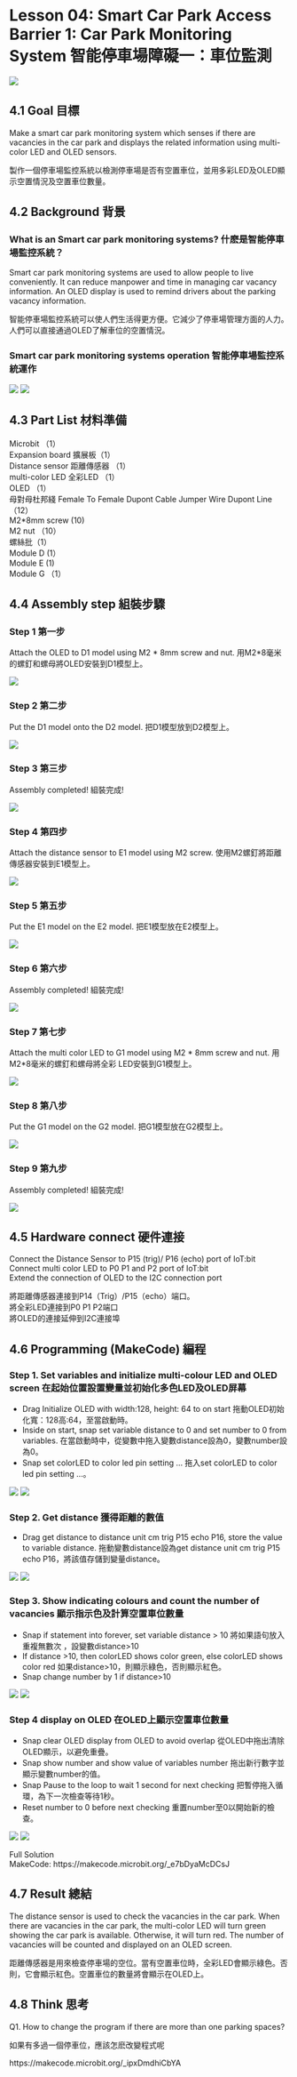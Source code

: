 # Lesson 04: Smart Car Park Access Barrier 1: Car Park Monitoring System 智能停車場障礙一：車位監測
![](picture/4/4_1.png)

## 4.1 Goal 目標
<P>
Make a smart car park monitoring system which senses if there are vacancies in the car park and displays the related information using multi-color LED and OLED sensors. 
<P>
<P>
製作一個停車場監控系統以檢測停車場是否有空置車位，並用多彩LED及OLED顯示空置情況及空置車位數量。
<P>

## 4.2 Background 背景
### What is an Smart car park monitoring systems? 什麽是智能停車場監控系統？
<P>
Smart car park monitoring systems are used to allow people to live conveniently. It can reduce manpower and time in managing car vacancy information. An OLED display is used to remind drivers about the parking vacancy information.
<P>
<P>
智能停車場監控系統可以使人們生活得更方便。它減少了停車場管理方面的人力。人們可以直接通過OLED了解車位的空置情況。
<P>

### Smart car park monitoring systems operation 智能停車場監控系統運作
![](picture/4/4_2.png)
![](picture/4/4_3.png)

## 4.3 Part List 材料準備
<P>
Microbit （1）<BR>
Expansion board 擴展板（1）<BR>
Distance sensor 距離傳感器 （1）<BR>
multi-color LED  全彩LED （1）<BR>
OLED （1）<BR>
母對母杜邦綫 Female To Female Dupont Cable Jumper Wire Dupont Line （12） <BR>
M2*8mm screw (10)<BR>
M2 nut （10）<BR>
螺絲批（1）<BR>
Module D (1）<BR>
Module E (1) <BR>
Module G （1）<BR>
<P>

## 4.4 Assembly step 組裝步驟
### Step 1 第一步
<P>
Attach the OLED to D1 model using M2 * 8mm screw and nut. 用M2*8毫米的螺釘和螺母將OLED安裝到D1模型上。
<P>
  
![](picture/4/4_4.png)

### Step 2 第二步
<P>
Put the D1 model onto the D2 model. 把D1模型放到D2模型上。
<P>
  
![](picture/4/4_5.png)

### Step 3 第三步
<P>
Assembly completed! 組裝完成!
<P>
  
![](picture/4/4_6.png)

### Step 4 第四步
<P>
Attach the distance sensor to E1 model using M2 screw. 使用M2螺釘將距離傳感器安裝到E1模型上。
<P>
  
![](picture/4/4_7.png)

### Step 5 第五步
<P>
Put the E1 model on the E2 model. 把E1模型放在E2模型上。
<P>
  
![](picture/4/4_8.png)

### Step 6 第六步
<P>
Assembly completed! 組裝完成!
<P>
  
![](picture/4/4_9.png)

### Step 7 第七步
<P>
Attach the multi color LED to G1 model using M2 * 8mm screw and nut. 用M2*8毫米的螺釘和螺母將全彩 LED安裝到G1模型上。
<P>
  
![](picture/4/4_10.png)

### Step 8 第八步
<P>
Put the G1 model on the G2 model. 把G1模型放在G2模型上。
<P>
  
![](picture/4/4_11.png)

### Step 9 第九步
<P>
Assembly completed! 組裝完成!
<P>
  
![](picture/4/4_12.png)

## 4.5 Hardware connect 硬件連接
<P>
Connect the Distance Sensor to P15 (trig)/ P16 (echo) port of IoT:bit<BR>
Connect multi color LED to P0  P1 and P2 port of IoT:bit<BR>
Extend the connection of OLED to the I2C connection port<BR>
<P>
<P>
將距離傳感器連接到P14（Trig）/P15（echo）端口。<BR>
將全彩LED連接到P0 P1 P2端口<BR>
將OLED的連接延伸到I2C連接埠<BR>
<P>

## 4.6 Programming (MakeCode) 編程

### Step 1. Set variables and  initialize multi-colour LED and OLED screen 在起始位置設置變量並初始化多色LED及OLED屏幕
+ Drag Initialize OLED with width:128, height: 64 to on start  拖動OLED初始化寬：128高:64，至當啟動時。
+ Inside on start, snap set variable distance to 0 and set number to 0 from variables. 在當啟動時中，從變數中拖入變數distance設為0，變數number設為0。
+ Snap set colorLED to color led pin setting  …  拖入set colorLED to color led pin setting ...。
  
![](picture/4/4_13.png)
![](picture/4/4_14.png)

### Step 2. Get distance 獲得距離的數值
+ Drag get distance to distance unit cm trig P15 echo P16, store the value to variable distance. 拖動變數distance設為get distance unit cm trig P15 echo P16，將該值存儲到變量distance。
  
![](picture/4/4_15.png)
![](picture/4/4_16.png)

### Step 3.  Show indicating colours and count the number of vacancies 顯示指示色及計算空置車位數量
+ Snap if statement into forever, set variable distance > 10 將如果語句放入重複無數次 ，設變數distance>10
+ If distance >10, then colorLED shows color green, else colorLED shows color red 如果distance>10，則顯示綠色，否則顯示紅色。
+ Snap change number by 1 if distance>10
  
![](picture/4/4_17.png)
![](picture/4/4_18.png)

### Step 4 display on OLED  在OLED上顯示空置車位數量
+ Snap clear OLED display from OLED to avoid overlap 從OLED中拖出清除OLED顯示，以避免重疊。
+ Snap show number and show value of variables number 拖出新行數字並顯示變數number的值。
+ Snap Pause to the loop to wait 1 second for next checking 把暫停拖入循環，為下一次檢查等待1秒。
+ Reset number to 0 before next checking 重置number至0以開始新的檢查。
  
![](picture/4/4_19.png)
![](picture/4/4_20.png)

<P>
Full Solution<BR>
MakeCode: https://makecode.microbit.org/_e7bDyaMcDCsJ
<P>

## 4.7 Result 總結
<P>
The distance sensor is used to check the vacancies in the car park. When there are vacancies in the car park, the multi-color LED will turn green showing the car park is available. Otherwise, it will turn red. The number of vacancies will be counted and displayed on an OLED screen.
<P>
<P>
距離傳感器是用來檢查停車場的空位。當有空置車位時，全彩LED會顯示綠色。否則，它會顯示紅色。空置車位的數量將會顯示在OLED上。
<P>

## 4.8 Think 思考
<P>
Q1. How to change the program if there are more than one parking spaces?
<P>
<P>
如果有多過一個停車位，應該怎麽改變程式呢
<P>
<P>
https://makecode.microbit.org/_ipxDmdhiCbYA
<P>
